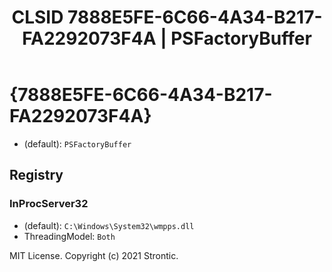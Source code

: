 ﻿---
title: "CLSID 7888E5FE-6C66-4A34-B217-FA2292073F4A | PSFactoryBuffer"
excerpt: What is COM-Object CLSID 7888E5FE-6C66-4A34-B217-FA2292073F4A?
---

# {7888E5FE-6C66-4A34-B217-FA2292073F4A}

* (default): `PSFactoryBuffer`

## Registry


### InProcServer32

* (default): `C:\Windows\System32\wmpps.dll`
* ThreadingModel: `Both`

MIT License. Copyright (c) 2021 Strontic.


